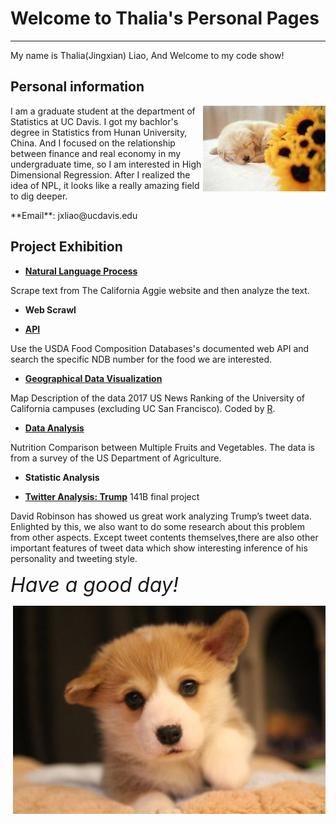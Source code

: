 # Welcome to Thalia's Personal Pages
* * *

<p>My name is Thalia(Jingxian) Liao, And Welcome to my code show!</p>

## Personal information
<div>
<img src="3b16ceac75a3c42136c4d60ca8f04ade.jpg" alt="Drawing" style="float: right;"/>

<p>I am a graduate student at the department of Statistics at UC Davis. I got my bachlor's degree in Statistics from Hunan University, China. And I focused on the relationship between finance and real economy in my undergraduate time, so I am interested in High Dimensional Regression. After I realized the idea of NPL, it looks like a really amazing field to dig deeper.</p>

</div>
**Email**: jxliao@ucdavis.edu

## Project Exhibition
- **[Natural Language Process](https://github.com/thalia-L/thalia-L.github.io/blob/master/NPL.ipynb)**

<p>Scrape text from The California Aggie website and then analyze the text.</p>

- **Web Scrawl**

- **[API](https://github.com/thalia-L/thalia-L.github.io/blob/master/API.ipynb)**

<p>Use the USDA Food Composition Databases's documented web API and search the specific NDB number for the food we are interested.</p>

- **[Geographical Data Visualization](https://github.com/thalia-L/thalia-L.github.io/blob/master/uc%20map.pdf)**

Map Description of the data 2017 US News Ranking of the University of California campuses (excluding UC San Francisco).
Coded by [R](https://github.com/thalia-L/thalia-L.github.io/blob/master/uc%20map%20code.R).

- **[Data Analysis](https://github.com/thalia-L/thalia-L.github.io/blob/master/nutrition%20comparison%20between%20multiple%20fruit%20and%20vegetable.ipynb)**

<p>Nutrition Comparison between Multiple Fruits and Vegetables. The data is from a survey of the US Department of Agriculture.</p>

- **Statistic Analysis**

- **[Twitter Analysis: Trump](https://kevinxucong.github.io/141B)** 141B final project 

<p>David Robinson has showed us great work analyzing Trump’s tweet data. Enlighted by this, we also want to do some research about this problem from other aspects. Except tweet contents themselves,there are also other important features of tweet data which show interesting inference of his personality and tweeting style. </p>


<font size="6">*Have a good day!*</font> 


<img src="1351c864341587bacede06533998184a.jpg" alt="Drawing" style="float: right;"/>


